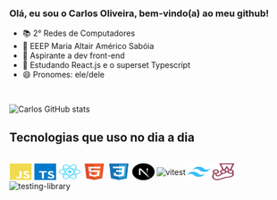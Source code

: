 ### Olá, eu sou o Carlos Oliveira, bem-vindo(a) ao meu github!
- 📚 2° Redes de Computadores
- 🏫 EEEP Maria Altair Américo Sabóia  
- 🔭 Aspirante a dev front-end
- 🌱 Estudando React.js e o superset Typescript
- 😄 Pronomes: ele/dele

<br>


![Carlos GitHub stats](https://github-readme-stats.vercel.app/api?username=carlos-henriquee&show_icons=true&theme=dracula)

## Tecnologias que uso no dia a dia

<div style="display: inline_block"><br>
  <img align="center" alt="Rafa-Js" height="30" width="40" src="https://raw.githubusercontent.com/devicons/devicon/master/icons/javascript/javascript-plain.svg">
  <img align="center" alt="Rafa-Ts" height="30" width="40" src="https://raw.githubusercontent.com/devicons/devicon/master/icons/typescript/typescript-plain.svg">
  <img align="center" alt="Rafa-React" height="30" width="40" src="https://raw.githubusercontent.com/devicons/devicon/master/icons/react/react-original.svg">
  <img align="center" alt="Rafa-HTML" height="30" width="40" src="https://raw.githubusercontent.com/devicons/devicon/master/icons/html5/html5-original.svg">
  <img align="center" alt="css3" height="30" width="40" src="https://raw.githubusercontent.com/devicons/devicon/master/icons/css3/css3-original.svg">
  <img align="center" alt="nextjs" height="30" width="40" src="https://raw.githubusercontent.com/devicons/devicon/master/icons/nextjs/nextjs-original.svg">
  <img align="center" alt="vitest" height="30" width="30" src="https://images.opencollective.com/vitest/2b17c7a/logo/256.png">
  <img align="center" alt="tailwindcss" height="30" width="40" src="https://raw.githubusercontent.com/devicons/devicon/master/icons/tailwindcss/tailwindcss-plain.svg">
  <img align="center" alt="jest" height="30" width="40" src="https://raw.githubusercontent.com/devicons/devicon/master/icons/jest/jest-plain.svg">
  <img align="center" alt="testing-library" height="30" width="40" src="https://res.cloudinary.com/dg3gyk0gu/image/upload/v1700500148/tags/testing-library.png">
  
</div>
